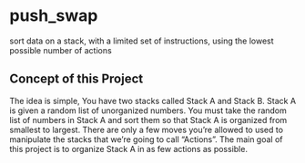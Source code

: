 # push_swap
sort data on a stack, with a limited set of instructions, using the lowest possible number of actions

## Concept of this Project ##

 The idea is simple, You have two stacks called Stack A and Stack B. 
 Stack A is given a random list of unorganized numbers. 
 You must take the random list of numbers in Stack A and sort them so that Stack A is organized from smallest to largest. 
 There are only a few moves you’re allowed to used to manipulate the stacks that we’re going to call “Actions”. 
 The main goal of this project is to organize Stack A in as few actions as possible.